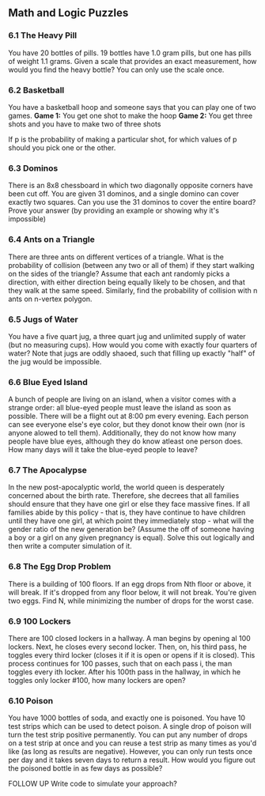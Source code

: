 ## Math and Logic Puzzles

### 6.1 The Heavy Pill
You have 20 bottles of pills. 19 bottles have 1.0 gram pills, but one has pills of weight 1.1 grams. Given a scale that provides an exact measurement, how would you find the heavy bottle? You can only use the scale once.

### 6.2 Basketball
You have a basketball hoop and someone says that you can play one of two games.
**Game 1:** You get one shot to make the hoop
**Game 2:** You get three shots and you have to make two of three shots

If p is the probability of making a particular shot, for which values of p should you pick one or the other.

### 6.3 Dominos
There is an 8x8 chessboard in which two diagonally opposite corners have been cut off. You are given 31 dominos, and a single domino can cover exactly two squares. Can you use the 31 dominos to cover the entire board? Prove your answer (by providing an example or showing why it's impossible)

### 6.4 Ants on a Triangle
There are three ants on different vertices of a triangle. What is the probability of collision (between any two or all of them) if they start walking on the sides of the triangle? Assume that each ant randomly picks a direction, with either direction being equally likely to be chosen, and that they walk at the same speed. Similarly, find the probability of collision with n ants on n-vertex polygon.

### 6.5 Jugs of Water
You have a five quart jug, a three quart jug and unlimited supply of water (but no measuring cups). How would you come with exactly four quarters of water? Note that jugs are oddly shaoed, such that filling up exactly "half" of the jug would be impossible.

### 6.6 Blue Eyed Island
A bunch of people are living on an island, when a visitor comes with a strange order: all blue-eyed people must leave the island as soon as possible. There will be a flight out at 8:00 pm every evening. Each person can see everyone else's eye color, but they donot know their own (nor is anyone alowed to tell them). Additionally, they do not know how many people have blue eyes, although they do know atleast one person does. How many days will it take the blue-eyed people to leave?

### 6.7 The Apocalypse
In the new post-apocalyptic world, the world queen is desperately concerned about the birth rate. Therefore, she decrees that all families should ensure that they have one girl or else they face massive fines. If all families abide by this policy - that is, they have continue to have children until they have one girl, at which point they immediately stop - what will the gender ratio of the new generation be? (Assume the off of someone having a boy or a girl on any given pregnancy is equal). Solve this out logically and then write a computer simulation of it.

### 6.8 The Egg Drop Problem
There is a building of 100 floors. If an egg drops from Nth floor or above, it will break. If it's dropped from any floor below, it will not break. You're given two eggs. Find N, while minimizing the number of drops for the worst case.

### 6.9 100 Lockers
There are 100 closed lockers in a hallway. A man begins by opening al 100 lockers. Next, he closes every second locker. Then, on, his third pass, he toggles every third locker (closes it if it is open or opens if it is closed). This process continues for 100 passes, such that on each pass i, the man toggles every ith locker. After his 100th pass in the hallway, in which he toggles only locker #100, how many lockers are open?

### 6.10 Poison
You have 1000 bottles of soda, and exactly one is poisoned. You have 10 test strips which can be used to detect poison. A single drop of poison will turn the test strip positive permanently. You can put any number of drops on a test strip at once and you can reuse a test strip as many times as you'd like (as long as results are negative). However, you can only run tests once per day and it takes seven days to return a result. How would you figure out the poisoned bottle in as few days as possible?

FOLLOW UP
Write code to simulate your approach?